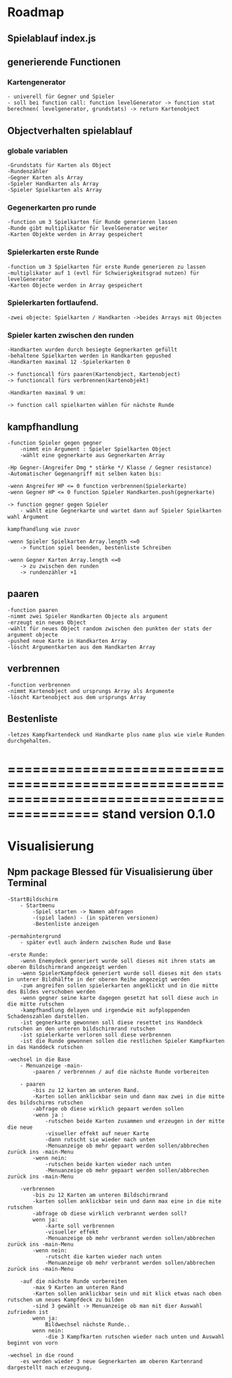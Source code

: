 # Roadmap

## Spielablauf index.js

## generierende Functionen

### Kartengenerator

    - univerell für Gegner und Spieler
    - soll bei function call: function levelGenerator -> function stat berechnen( levelgenerator, grundstats) -> return Kartenobject

## Objectverhalten spielablauf

### globale variablen

    -Grundstats für Karten als Object
    -Rundenzähler
    -Gegner Karten als Array
    -Spieler Handkarten als Array
    -Spieler Spielkarten als Array

### Gegenerkarten pro runde

    -function um 3 Spielkarten für Runde generieren lassen
    -Runde gibt multiplikator für levelGenerator weiter
    -Karten Objekte werden in Array gespeichert

### Spielerkarten erste Runde

    -function um 3 Spielkarten für erste Runde generieren zu lassen
    -multiplikator auf 1 (evtl für Schwierigkeitsgrad nutzen) für levelGenerator
    -Karten Objecte werden in Array gespeichert

### Spielerkarten fortlaufend.

    -zwei objecte: Spielkarten / Handkarten ->beides Arrays mit Objecten

### Spieler karten zwischen den runden

    -Handkarten wurden durch besiegte Gegnerkarten gefüllt
    -behaltene Spielkarten werden in Handkarten gepushed
    -Handkarten maximal 12 -Spielerkarten 0

    -> functioncall fürs paaren(Kartenobject, Kartenobject)
    -> functioncall fürs verbrennen(kartenobjekt)

    -Handkarten maximal 9 um:

    -> function call spielkarten wählen für nächste Runde

## kampfhandlung

    -function Spieler gegen gegner
        -nimmt ein Argument : Spieler Spielkarten Object
        -wählt eine gegnerkarte aus Gegnerkarten Array

    -Hp Gegner-(Angreifer Dmg * stärke */ Klasse / Gegner resistance)
    -Automatischer Gegenangriff mit selben katen bis:

    -wenn Angreifer HP <= 0 function verbrennen(Spielerkarte)
    -wenn Gegner HP <= 0 function Spieler Handkarten.push(gegnerkarte)

    -> function gegner gegen Spieler
        - wählt eine Gegnerkarte und wartet dann auf Spieler Spielkarten wahl Argument

    kampfhandlung wie zuvor

    -wenn Spieler Spielkarten Array.length <=0
        -> function spiel beenden, bestenliste Schreiben

    -wenn Gegner Karten Array.length <=0
        -> zu zwischen den runden
        -> rundenzähler +1

## paaren

    -function paaren
    -nimmt zwei Spieler Handkarten Objecte als argument
    -erzeugt ein neues Object
    -wählt für neues Object random zwischen den punkten der stats der argument objecte
    -pushed neue Karte in Handkarten Array
    -löscht Argumentkarten aus dem Handkarten Array

## verbrennen

    -function verbrennen
    -nimmt Kartenobject und ursprungs Array als Argumente
    -löscht Kartenobject aus dem ursprungs Array

## Bestenliste

    -letzes Kampfkartendeck und Handkarte plus name plus wie viele Runden durchgehalten.

=========================================================================================
stand version 0.1.0
=========================================================================================

# Visualisierung

## Npm package Blessed für Visualisierung über Terminal

    -StartBildschirm
        - Startmenu
            -Spiel starten -> Namen abfragen
            -(spiel laden) - (in späteren versionen)
            -Bestenliste anzeigen

    -permahintergrund
        - später evtl auch ändern zwischen Rude und Base

    -erste Runde:
        -wenn Enemydeck generiert wurde soll dieses mit ihren stats am oberen Bildschirmrand angezeigt werden
        -wenn SpielerKampfdeck generiert wurde soll dieses mit den stats in unterer Bildhälfte in der oberen Reihe angezeigt werden
        -zum angreifen sollen spielerkarten angeklickt und in die mitte des Bildes verschoben werden
        -wenn gegner seine karte dagegen gesetzt hat soll diese auch in die mitte rutschen
        -kampfhandlung delayen und irgendwie mit aufploppenden Schadenszahlen darstellen.
        -ist gegnerkarte gewonnen soll diese resettet ins Handdeck rutschen an den unteren bildschirmrand rutschen
        -ist spielerkarte verloren soll diese verbrennen
        -ist die Runde gewonnen sollen die restlichen Spieler Kampfkarten in das Handdeck rutschen

    -wechsel in die Base
        - Menuanzeige -main-
            -paaren / verbrennen / auf die nächste Runde vorbereiten

        - paaren
            -bis zu 12 karten am unteren Rand.
            -Karten sollen anklickbar sein und dann max zwei in die mitte des bildschirms rutschen
            -abfrage ob diese wirklich gepaart werden sollen
            -wenn ja :
                -rutschen beide Karten zusammen und erzeugen in der mitte die neue
                -visueller effekt auf neuer Karte
                -dann rutscht sie wieder nach unten
                -Menuanzeige ob mehr gepaart werden sollen/abbrechen zurück ins -main-Menu
            -wenn nein:
                -rutschen beide karten wieder nach unten
                -Menuanzeige ob mehr gepaart werden sollen/abbrechen zurück ins -main-Menu

        -verbrennen
            -bis zu 12 Karten am unteren Bildschirmrand
            -karten sollen anklickbar sein und dann max eine in die mite rutschen
            -abfrage ob diese wirklich verbrannt werden soll?
            wenn ja:
                -karte soll verbrennen
                -visueller effekt
                -Menuanzeige ob mehr verbrannt werden sollen/abbrechen zurück ins -main-Menu
            -wenn nein:
                -rutscht die karten wieder nach unten
                -Menuanzeige ob mehr verbrannt werden sollen/abbrechen zurück ins -main-Menu

        -auf die nächste Runde vorbereiten
            -max 9 Karten am unteren Rand
            -Karten sollen anklickbar sein und mit klick etwas nach oben rutschen um neues Kampfdeck zu bilden
            -sind 3 gewählt -> Menuanzeige ob man mit dier Auswahl zufrieden ist
            wenn ja:
                Bildwechsel nächste Runde..
            wenn nein:
                -die 3 Kampfkarten rutschen wieder nach unten und Auswahl beginnt von vorn

    -wechsel in die round
        -es werden wieder 3 neue Gegnerkarten am oberen Kartenrand dargestellt nach erzeugung.
